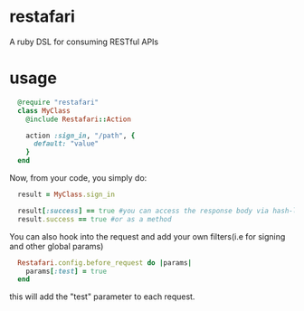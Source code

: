restafari
=========

A ruby DSL for consuming RESTful APIs


usage
========

```ruby
  @require "restafari"
  class MyClass
    @include Restafari::Action

    action :sign_in, "/path", {
      default: "value"
    }
  end
```

Now, from your code, you simply do:

```ruby
  result = MyClass.sign_in

  result[:success] == true #you can access the response body via hash-like
  result.success == true #or as a method
```

You can also hook into the request and add your own filters(i.e for signing and other global params)

```ruby
  Restafari.config.before_request do |params|
    params[:test] = true
  end
```

this will add the "test" parameter to each request.